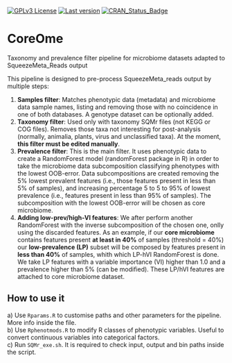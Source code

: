 [![GPLv3 License](https://img.shields.io/badge/License-GPL%20v3-yellow.svg)](https://opensource.org/licenses/)
[![Last version](https://img.shields.io/github/tag/alopgar/CoreOme.svg)](https://img.shields.io/github/tag/alopgar/CoreOme.svg)
[![CRAN_Status_Badge](http://www.r-pkg.org/badges/version/CoreOme)](https://cran.r-project.org/package=CoreOme)

# CoreOme
Taxonomy and prevalence filter pipeline for microbiome datasets adapted to SqueezeMeta_Reads output

This pipeline is designed to pre-process SqueezeMeta_reads output by multiple steps:

1) **Samples filter**: Matches phenotypic data (metadata) and microbiome data sample names, listing and removing those with no coincidence in one of both databases. A genotype dataset can be optionally added.
2) **Taxonomy filter**: Used only with taxonomy SQMr files (not KEGG or COG files). Removes those taxa not interesting for post-analysis (normally, animalia, plants, virus and unclassified taxa). At the moment, **this filter must be edited manually**.
3) **Prevalence filter**: This is the main filter. It uses phenotypic data to create a RandomForest model (randomForest package in R) in order to take the microbiome data subcomposition classifying phenotypes with the lowest OOB-error. Data subcompositions are created removing the 5% lowest prevalent features (i.e., those features present in less than 5% of samples), and increasing percentage 5 to 5 to 95% of lowest prevalence (i.e., features present in less than 95% of samples). The subcomposition with the lowest OOB-error will be chosen as core microbiome.
4) **Adding low-prev/high-VI features**: We after perform another RandomForest with the inverse subcomposition of the chosen one, onlly using the discarded features. As an example, if our **core microbiome** contains features present **at least in 40%** of samples (threshold = 40%) our **low-prevalence (LP)** subset will be composed by features present in **less than 40%** of samples, whith which LP-hVI RandomForest is done. We take LP features with a variable importance (VI) higher than 1.0 and a prevalence higher than 5% (can be modified). These LP/hVI features are attached to core microbiome dataset.

## How to use it

a) Use `Rparams.R` to customise paths and other parameters for the pipeline. More info inside the file.  
b) Use `Rphenotmods.R` to modify R classes of phenotypic variables. Useful to convert continuous variables into categorical factors.  
c) Run `SQMr_exe.sh`. It is required to check input, output and bin paths inside the script.

